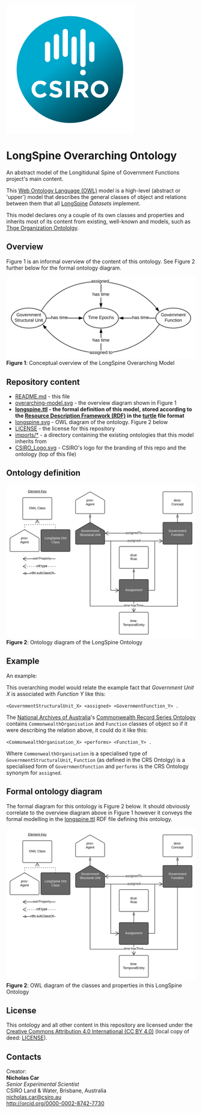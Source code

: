 ![](CSIRO_Logo.svg)

# LongSpine Overarching Ontology
An abstract model of the Longitidunal Spine of Government Functions project's main content.

This [Web Ontology Language (OWL)](https://www.w3.org/2001/sw/wiki/OWL) model is a high-level (abstract or 'upper') model that describes the general classes of object and relations between them that all [LongSpine](https://longspine.cat) *Datasets* implement.

This model declares ony a couple of its own classes and properties and inherits most of its content from existing, well-known and models, such as [Thge Organization Ontololgy](https://www.w3.org/TR/vocab-org/).


## Overview
Figure 1 is an informal overview of the content of this ontology. See Figure 2 further below for the formal ontology diagram.

![](overarching-model.svg)  
**Figure 1**: Conceptual overview of the LongSpine Overarching Model


## Repository content
* [README.md](README.md) - this file
* [overarching-model.svg](overarching-model.svg) - the overview diagram shown in Figure 1
* **[longspine.ttl](longspine.ttl) - the formal definition of this model, stored according to the [Resource Description Framework (RDF)](https://www.w3.org/2001/sw/wiki/RDF) in the [turtle](https://www.w3.org/TR/turtle/) file format**
* [longspine.svg](longspine.svg) - OWL diagram of the ontology. Figure 2 below
* [LICENSE](LICENSE) - the license for this repository
* [imports/*](imports) - a directory containing the existing ontologies that this model inherits from
* [CSIRO_Logo.svg](CSIRO_Logo.svg) - CSIRO's logo for the branding of this repo and the ontology (top of this file)



## Ontology definition
![](longspine.svg)  
**Figure 2**: Ontology diagram of the LongSpine Ontology

## Example
An example:

This overarching model would relate the example fact that *Government Unit X* is associated with *Function Y* like this:

`<GovernmentStructuralUnit_X> <assigned> <GovernmentFunction_Y> .`

The [National Archives of Australia](http://www.naa.gov.au)'s [Commonwealth Record Series Ontology](http://linked.data.gov.au/def/crs) contains `CommonwealthOrganisation` and `Function` classes of object so if it were describing the relation above, it could do it like this:

`<CommonwealthOrganisation_X> <performs> <Function_Y> .`

Where `CommonwealthOrganisation` is a specialised type of `GovernmentStructuralUnit`, `Function` (as defined in the CRS Ontolgy) is a specialised form of `GovernmentFunction` and `performs` is the CRS Ontology synonym for `assigned`.


## Formal ontology diagram
The formal diagram for this ontology is Figure 2 below. It should obviously correlate to the overview diagram above in Figure 1 however it conveys the formal modelling in the [longspine.ttl](longspine.ttl) RDF file defining this ontology.

![](longspine.svg)  
**Figure 2**: OWL diagram of the classes and properties in this LongSpine Ontology


## License
This ontology and all other content in this repository are licensed under the [Creative Commons Attribution 4.0 International (CC BY 4.0)](https://creativecommons.org/licenses/by/4.0/) (local copy of deed: [LICENSE](LICENSE)).


## Contacts
Creator:  
**Nicholas Car**  
*Senior Experimental Scientist*  
CSIRO Land & Water, Brisbane, Australia  
<nicholas.car@csiro.au>  
<http://orcid.org/0000-0002-8742-7730>  
